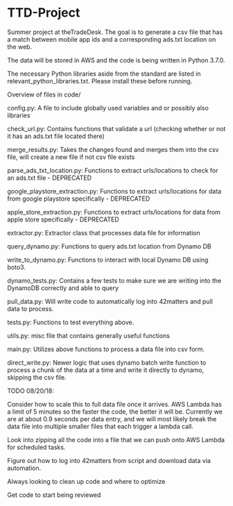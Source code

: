 # TTD-Project
Summer project at theTradeDesk. The goal is to generate a csv file that has a match between mobile app ids and a corresponding ads.txt location on the web.


The data will be stored in AWS and the code is being written in Python 3.7.0.


The necessary Python libraries aside from the standard are listed in relevant_python_libraries.txt. Please install these before running.


Overview of files in code/


config.py: A file to include globally used variables and or possibly also libraries


check_url.py: Contains functions that validate a url (checking whether or not it has an ads.txt file located there)


merge_results.py: Takes the changes found and merges them into the csv file, will create a new file if not csv file exists


parse_ads_txt_location.py: Functions to extract urls/locations to check for an ads.txt file - DEPRECATED


google_playstore_extraction.py: Functions to extract urls/locations for data from google playstore specifically - DEPRECATED


apple_store_extraction.py: Functions to extract urls/locations for data from apple store specifically - DEPRECATED


extractor.py: Extractor class that processes data file for information


query_dynamo.py: Functions to query ads.txt location from Dynamo DB 


write_to_dynamo.py: Functions to interact with local Dynamo DB using boto3.


dynamo_tests.py: Contains a few tests to make sure we are writing into the DynamoDB correctly and able to query


pull_data.py: Will write code to automatically log into 42matters and pull data to process.


tests.py: Functions to test everything above.


utils.py: misc file that contains generally useful functions 


main.py: Utilizes above functions to process a data file into csv form. 


direct_write.py: Newer logic that uses dynamo batch write function to process a chunk of the data at a time and write it directly to dynamo, skipping the csv file. 



TODO 08/20/18:


Consider how to scale this to full data file once it arrives. AWS Lambda has a limit of 5 minutes so the faster the code, the better it will be. Currently we are at about 0.9 seconds per data entry, and we will most likely break the data file into multiple smaller files that each trigger a lambda call.


Look into zipping all the code into a file that we can push onto AWS Lambda for scheduled tasks.


Figure out how to log into 42matters from script and download data via automation.


Always looking to clean up code and where to optimize


Get code to start being reviewed




